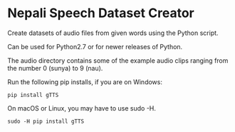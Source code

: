 # Nepali Speech Dataset Creator

Create datasets of audio files from given words using the Python script.

Can be used for Python2.7 or for newer releases of Python. 

The audio directory contains some of the example audio clips ranging from the number 0 (sunya) to 9 (nau).

Run the following pip installs, if you are on Windows:

```
pip install gTTS
```

On macOS or Linux, you may have to use sudo -H.

```
sudo -H pip install gTTS
```
